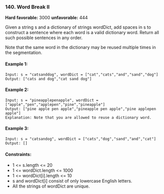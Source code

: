### 140. Word Break II
**Hard** **favorable:** 3000 **unfavorable:** 444

Given a string s and a dictionary of strings wordDict, add spaces in s to construct a sentence where each word is a valid dictionary word. Return all such possible sentences in any order.

Note that the same word in the dictionary may be reused multiple times in the segmentation.

#### Example 1:
```
Input: s = "catsanddog", wordDict = ["cat","cats","and","sand","dog"]
Output: ["cats and dog","cat sand dog"]
```

#### Example 2:
```
Input: s = "pineapplepenapple", wordDict = ["apple","pen","applepen","pine","pineapple"]
Output: ["pine apple pen apple","pineapple pen apple","pine applepen apple"]
Explanation: Note that you are allowed to reuse a dictionary word.
```

#### Example 3:
```
Input: s = "catsandog", wordDict = ["cats","dog","sand","and","cat"]
Output: []
``` 

#### Constraints:
- 1 <= s.length <= 20
- 1 <= wordDict.length <= 1000
- 1 <= wordDict[i].length <= 10
- s and wordDict[i] consist of only lowercase English letters.
- All the strings of wordDict are unique.
